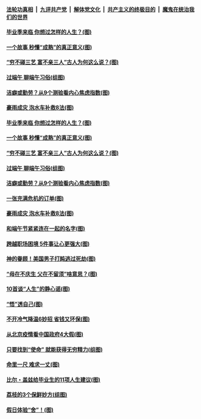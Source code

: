 ####  [法轮功真相](../../../../basic/blob/master/README.md?t=06260331) &nbsp;|&nbsp; [九评共产党](../../../../9ping.md/blob/master/README.md?t=06260331) &nbsp;|&nbsp; [解体党文化](../../../../jtdwh.md/blob/master/README.md?t=06260331)  &nbsp;|&nbsp; [共产主义的终极目的](../../../../gczydzjmd.md/blob/master/README.md?t=06260331) &nbsp;|&nbsp; [魔鬼在统治我们的世界](../../../../mgztzwmdsj.md/blob/master/README.md?t=06260331) 

#### [毕业季来临 你想过怎样的人生？(图)](../pages/p8/937661.md?t=06260331) 

#### [一个故事 秒懂“成熟”的真正意义(图)](../pages/p8/936405.md?t=06260331) 

#### [“穷不碰三艺 富不亲三人”古人为何这么说？(图)](../pages/p8/937602.md?t=06260331) 

#### [过端午 聊端午习俗(组图)](../pages/p8/937246.md?t=06260331) 

#### [洁癖或勤劳？从9个测验看内心焦虑指数(图)](../pages/p8/937558.md?t=06260331) 

#### [豪雨成灾 泡水车补救8法(图)](../pages/p8/937526.md?t=06260331) 

#### [毕业季来临 你想过怎样的人生？(图)](../pages/p8/937661.md?t=06260331) 

#### [一个故事 秒懂“成熟”的真正意义(图)](../pages/p8/936405.md?t=06260331) 

#### [“穷不碰三艺 富不亲三人”古人为何这么说？(图)](../pages/p8/937602.md?t=06260331) 

#### [过端午 聊端午习俗(组图)](../pages/p8/937246.md?t=06260331) 

#### [洁癖或勤劳？从9个测验看内心焦虑指数(图)](../pages/p8/937558.md?t=06260331) 

#### [一张充满危机的订单(图)](../pages/p8/936981.md?t=06260331) 

#### [豪雨成灾 泡水车补救8法(图)](../pages/p8/937526.md?t=06260331) 

#### [和端午节紧紧连在一起的名字(图)](../pages/p8/937448.md?t=06260331) 

#### [跨越职场困境 5件事让心更强大(图)](../pages/p8/937375.md?t=06260331) 

#### [神的眷顾！美国男子打盹逃过死劫(图)](../pages/p8/936985.md?t=06260331) 

#### [“母在不庆生 父在不留须”啥意思？(图)](../pages/p8/937234.md?t=06260331) 

#### [10首谈“人生”的静心谣(图)](../pages/p8/936965.md?t=06260331) 

#### [“悟”透自己(图)](../pages/p8/936972.md?t=06260331) 

#### [不开冷气降温6妙招 省钱又环保(图)](../pages/p8/937329.md?t=06260331) 

#### [从北京疫情看中国政府4大假(图)](../pages/p8/937196.md?t=06260331) 

#### [只要找到“使命” 就能获得无穷精力(组图)](../pages/p8/937159.md?t=06260331) 

#### [命里一尺 难求一丈(图)](../pages/p8/936782.md?t=06260331) 

#### [比尔・盖兹给毕业生的11项人生建议(图)](../pages/p8/936231.md?t=06260331) 

#### [荔枝的3个保鲜妙方(组图)](../pages/p8/936950.md?t=06260331) 

#### [假日体验“舍”！(图)](../pages/p8/937183.md?t=06260331) 


